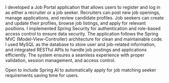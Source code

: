 I developed a Job Portal application that allows users to register and log in as either a recruiter or a job seeker. 
Recruiters can post new job openings, manage applications, and review candidate profiles. Job seekers can create and update their profiles, browse job listings, and apply for relevant positions. 
I implemented Spring Security for authentication and role-based access control to ensure data security. 
The application follows the Spring MVC (Model-View-Controller) architecture for clean and maintainable code. 
I used MySQL as the database to store user and job-related information, and integrated RESTful APIs to handle job postings and applications efficiently. 
The system ensures a seamless experience with proper validation, session management, and access control.






Open to include Spring AI to automatically apply for job matching seeker requirements saving time for users.
